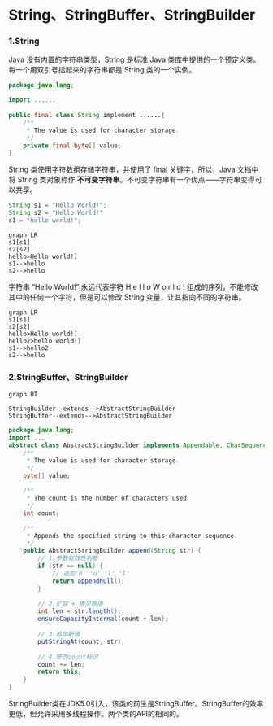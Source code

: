 # String、StringBuffer、StringBuilder

### 1.String

Java 没有内置的字符串类型，String 是标准 Java 类库中提供的一个预定义类。每一个用双引号括起来的字符串都是 String 类的一个实例。

```java
package java.lang;

import ......
    
public final class String implement ......{
    /**
     * The value is used for character storage.
     */
    private final byte[] value;
}

```

String 类使用字符数组存储字符串，并使用了 final 关键字，所以，Java 文档中将 String 类对象称作 **不可变字符串**。不可变字符串有一个优点——字符串变得可以共享。

```java
String s1 = "Hello World!";
String s2 = "Hello World!"
s1 = "hello world!";
```

```mermaid
graph LR
s1[s1]
s2[s2]
hello>Hello world!]
s1-->hello
s2-->hello
```

字符串 “Hello World!” 永远代表字符 H e l l o  W o r l d ! 组成的序列，不能修改其中的任何一个字符，但是可以修改 String 变量，让其指向不同的字符串。

```mermaid
graph LR
s1[s1]
s2[s2]
hello>Hello world!]
hello2>hello world!]
s1-->hello2
s2-->hello
```

### 2.StringBuffer、StringBuilder

```mermaid
graph BT

StringBuilder--extends-->AbstractStringBuilder
StringBuffer--extends-->AbstractStringBuilder
```

```java
package java.lang;
import ...
abstract class AbstractStringBuilder implements Appendable, CharSequence {
    /**
     * The value is used for character storage.
     */    
    byte[] value;
    
    /**
     * The count is the number of characters used.
     */
    int count;

    /**
     * Appends the specified string to this character sequence.
     */
    public AbstractStringBuilder append(String str) {
        // 1.参数有效性判断
        if (str == null) {
            // 追加'n' 'u' 'l' 'l'
            return appendNull();
        }
        
        // 2.扩容 + 拷贝原值
        int len = str.length();
        ensureCapacityInternal(count + len);
        
        // 3.追加新值
        putStringAt(count, str);
        
        // 4.修改count标识
        count += len;
        return this;
    }
}
```

StringBuilder类在JDK5.0引入，该类的前生是StringBuffer。StringBuffer的效率更低，但允许采用多线程操作。两个类的API的相同的。